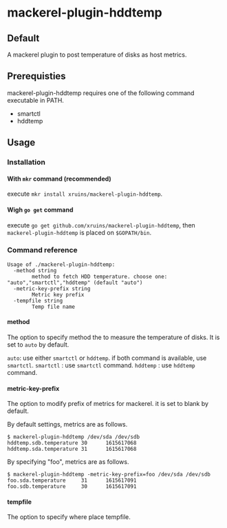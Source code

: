 # mackerel-plugin-hddtemp

## Default

A mackerel plugin to post temperature of disks as host metrics.

## Prerequisties

mackerel-plugin-hddtemp requires one of the following command executable in PATH.

- smartctl
- hddtemp

## Usage

### Installation

#### With `mkr` command (recommended)

execute `mkr install xruins/mackerel-plugin-hddtemp`.

#### Wigh `go get` command

execute `go get github.com/xruins/mackerel-plugin-hddtemp`, then `mackerel-plugin-hddtemp` is placed on `$GOPATH/bin`.

### Command reference

```
Usage of ./mackerel-plugin-hddtemp:
  -method string
    	method to fetch HDD temperature. choose one: "auto","smartctl","hddtemp" (default "auto")
  -metric-key-prefix string
    	Metric key prefix
  -tempfile string
    	Temp file name
```

#### method

The option to specify method the to measure the temperature of disks.
It is set to `auto` by default.

`auto`: use either `smartctl` or `hddtemp`. if both command is available, use `smartctl`.
`smartctl` : use `smartctl` command.
`hddtemp` : use `hddtemp` command.


#### metric-key-prefix

The option to modify prefix of metrics for mackerel. it is set to blank by default.

By default settings, metrics are as follows.

``` 
$ mackerel-plugin-hddtemp /dev/sda /dev/sdb
hddtemp.sdb.temperature 30      1615617068
hddtemp.sda.temperature 31      1615617068
```

By specifying "foo", metrics are as follows.

```
$ mackerel-plugin-hddtemp -metric-key-prefix=foo /dev/sda /dev/sdb
foo.sda.temperature     31      1615617091
foo.sdb.temperature     30      1615617091
```

#### tempfile

The option to specify where place tempfile.
